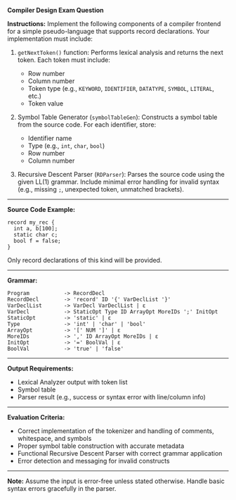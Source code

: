 **Compiler Design Exam Question**

**Instructions:**
Implement the following components of a compiler frontend for a simple pseudo-language that supports record declarations. Your implementation must include:

1. `getNextToken()` function: Performs lexical analysis and returns the next token. Each token must include:
   - Row number
   - Column number
   - Token type (e.g., `KEYWORD`, `IDENTIFIER`, `DATATYPE`, `SYMBOL`, `LITERAL`, etc.)
   - Token value

2. Symbol Table Generator (`symbolTableGen`): Constructs a symbol table from the source code. For each identifier, store:
   - Identifier name
   - Type (e.g., `int`, `char`, `bool`)
   - Row number
   - Column number

3. Recursive Descent Parser (`RDParser`): Parses the source code using the given LL(1) grammar. Include minimal error handling for invalid syntax (e.g., missing `;`, unexpected token, unmatched brackets).

---

**Source Code Example:**
```
record my_rec {
  int a, b[100];
  static char c;
  bool f = false;
}
```
Only record declarations of this kind will be provided.

---

**Grammar:**
```
Program           -> RecordDecl
RecordDecl        -> 'record' ID '{' VarDeclList '}'
VarDeclList       -> VarDecl VarDeclList | ε
VarDecl           -> StaticOpt Type ID ArrayOpt MoreIDs ';' InitOpt
StaticOpt         -> 'static' | ε
Type              -> 'int' | 'char' | 'bool'
ArrayOpt          -> '[' NUM ']' | ε
MoreIDs           -> ',' ID ArrayOpt MoreIDs | ε
InitOpt           -> '=' BoolVal | ε
BoolVal           -> 'true' | 'false'
```

---

**Output Requirements:**
- Lexical Analyzer output with token list
- Symbol table
- Parser result (e.g., success or syntax error with line/column info)

---

**Evaluation Criteria:**
- Correct implementation of the tokenizer and handling of comments, whitespace, and symbols
- Proper symbol table construction with accurate metadata
- Functional Recursive Descent Parser with correct grammar application
- Error detection and messaging for invalid constructs

---

**Note:** Assume the input is error-free unless stated otherwise. Handle basic syntax errors gracefully in the parser.

